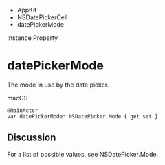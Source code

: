 

- AppKit
- NSDatePickerCell
-  datePickerMode 

Instance Property

# datePickerMode

The mode in use by the date picker.

macOS

``` source
@MainActor
var datePickerMode: NSDatePicker.Mode { get set }
```

## Discussion

For a list of possible values, see NSDatePicker.Mode.

